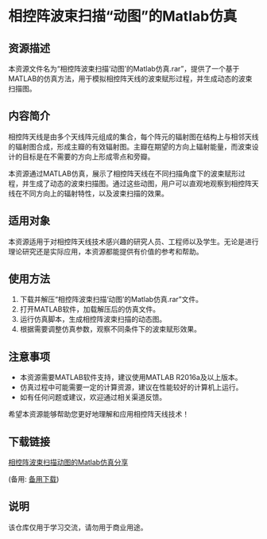 # 相控阵波束扫描“动图”的Matlab仿真

## 资源描述

本资源文件名为“相控阵波束扫描‘动图’的Matlab仿真.rar”，提供了一个基于MATLAB的仿真方法，用于模拟相控阵天线的波束赋形过程，并生成动态的波束扫描图。

## 内容简介

相控阵天线是由多个天线阵元组成的集合，每个阵元的辐射图在结构上与相邻天线的辐射图合成，形成主瓣的有效辐射图。主瓣在期望的方向上辐射能量，而波束设计的目标是在不需要的方向上形成零点和旁瓣。

本资源通过MATLAB仿真，展示了相控阵天线在不同扫描角度下的波束赋形过程，并生成了动态的波束扫描图。通过这些动图，用户可以直观地观察到相控阵天线在不同方向上的辐射特性，以及波束扫描的效果。

## 适用对象

本资源适用于对相控阵天线技术感兴趣的研究人员、工程师以及学生。无论是进行理论研究还是实际应用，本资源都能提供有价值的参考和帮助。

## 使用方法

1. 下载并解压“相控阵波束扫描‘动图’的Matlab仿真.rar”文件。
2. 打开MATLAB软件，加载解压后的仿真文件。
3. 运行仿真脚本，生成相控阵波束扫描的动态图。
4. 根据需要调整仿真参数，观察不同条件下的波束赋形效果。

## 注意事项

- 本资源需要MATLAB软件支持，建议使用MATLAB R2016a及以上版本。
- 仿真过程中可能需要一定的计算资源，建议在性能较好的计算机上运行。
- 如有任何问题或建议，欢迎通过相关渠道反馈。

希望本资源能够帮助您更好地理解和应用相控阵天线技术！

## 下载链接
[相控阵波束扫描动图的Matlab仿真分享](https://pan.quark.cn/s/a32a3667c061) 

(备用: [备用下载](https://pan.baidu.com/s/13ZCgRWGt3BhBLOEr_pYntg?pwd=1234))

## 说明

该仓库仅用于学习交流，请勿用于商业用途。
